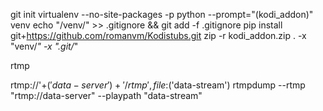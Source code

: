 git init
virtualenv --no-site-packages -p python --prompt="(kodi_addon)" venv
echo "/venv/" >> .gitignore && git add -f .gitignore
pip install git+https://github.com/romanvm/Kodistubs.git
zip -r kodi_addon.zip . -x "venv/*" -x ".git/*"


rtmp

rtmp://'+$('data-server')+'/rtmp',file:$('data-stream')
rtmpdump --rtmp "rtmp://data-server" --playpath "data-stream"




